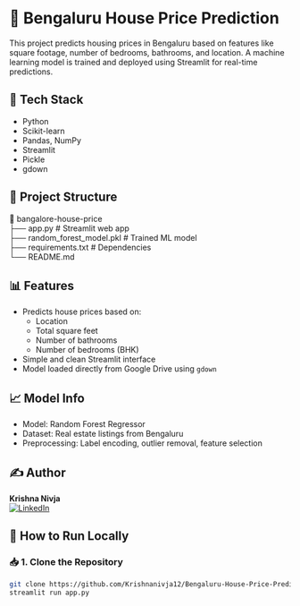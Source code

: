 # 🏡 Bengaluru House Price Prediction

This project predicts housing prices in Bengaluru based on features like square footage, number of bedrooms, bathrooms, and location. A machine learning model is trained and deployed using Streamlit for real-time predictions.

## 🔧 Tech Stack

- Python  
- Scikit-learn  
- Pandas, NumPy  
- Streamlit  
- Pickle  
- gdown  

## 📁 Project Structure

📁 bangalore-house-price<br>
├── app.py # Streamlit web app<br>
├── random_forest_model.pkl # Trained ML model<br>
├── requirements.txt # Dependencies<br>
└── README.md

## 📊 Features

- Predicts house prices based on:
  - Location
  - Total square feet
  - Number of bathrooms
  - Number of bedrooms (BHK)
- Simple and clean Streamlit interface
- Model loaded directly from Google Drive using `gdown`

## 📈 Model Info

- Model: Random Forest Regressor  
- Dataset: Real estate listings from Bengaluru  
- Preprocessing: Label encoding, outlier removal, feature selection

## ✍️ Author

**Krishna Nivja**  
[![LinkedIn](https://img.shields.io/badge/LinkedIn-Connect-blue?style=flat&logo=linkedin)](https://www.linkedin.com/in/krishnanivja/)


## 🚀 How to Run Locally

### 📥 1. Clone the Repository
```bash
git clone https://github.com/Krishnanivja12/Bengaluru-House-Price-Predictor.git
streamlit run app.py

